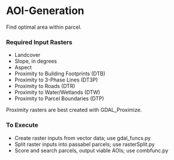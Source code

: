 # AOI-Generation
Find optimal area within parcel.

### Required Input Rasters
- Landcover
- Slope, in degrees
- Aspect
- Proximity to Building Footprints (DTB)
- Proximity to 3-Phase Lines (DT3P)
- Proximity to Roads (DTR)
- Proximity to Water/Wetlands (DTW)
- Proximity to Parcel Boundaries (DTP)

Proximity rasters are best created with GDAL_Proximize.


### To Execute
- Create raster inputs from vector data; use gdal_funcs.py
- Split raster inputs into passabel parcels; use rasterSplit.py
- Score and search parcels, output viable AOIs; use combfunc.py
